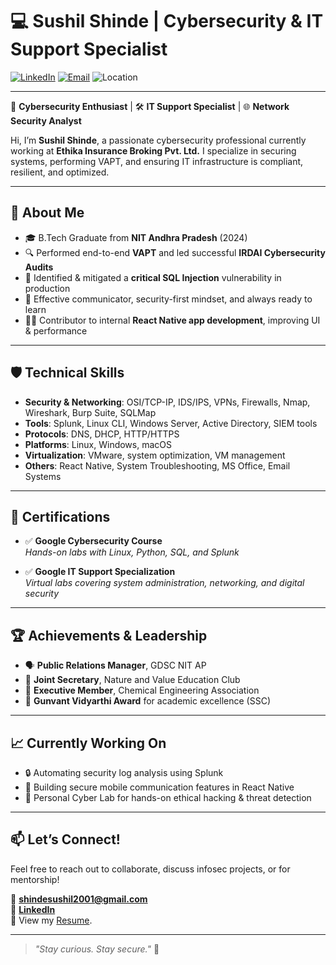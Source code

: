 # 💻 Sushil Shinde | Cybersecurity & IT Support Specialist

[![LinkedIn](https://img.shields.io/badge/LinkedIn-blue?style=flat&logo=linkedin&labelColor=blue&color=white)](https://linkedin.com/in/sushildshinde)
[![Email](https://img.shields.io/badge/Email-shindesushil2001@gmail.com-red?style=flat&logo=gmail&logoColor=white)](mailto:shindesushil2001@gmail.com)
![Location](https://img.shields.io/badge/India-🇮🇳-green)

---

🔐 **Cybersecurity Enthusiast** | 🛠️ **IT Support Specialist** | 🌐 **Network Security Analyst**

Hi, I’m **Sushil Shinde**, a passionate cybersecurity professional currently working at **Ethika Insurance Broking Pvt. Ltd.** I specialize in securing systems, performing VAPT, and ensuring IT infrastructure is compliant, resilient, and optimized.

---

## 🚀 About Me

- 🎓 B.Tech Graduate from **NIT Andhra Pradesh** (2024)
- 🔍 Performed end-to-end **VAPT** and led successful **IRDAI Cybersecurity Audits**
- 🧠 Identified & mitigated a **critical SQL Injection** vulnerability in production
- 💬 Effective communicator, security-first mindset, and always ready to learn
- 👨‍💻 Contributor to internal **React Native app development**, improving UI & performance

---

## 🛡️ Technical Skills

- **Security & Networking**: OSI/TCP-IP, IDS/IPS, VPNs, Firewalls, Nmap, Wireshark, Burp Suite, SQLMap  
- **Tools**: Splunk, Linux CLI, Windows Server, Active Directory, SIEM tools  
- **Protocols**: DNS, DHCP, HTTP/HTTPS  
- **Platforms**: Linux, Windows, macOS  
- **Virtualization**: VMware, system optimization, VM management  
- **Others**: React Native, System Troubleshooting, MS Office, Email Systems  

---

## 📜 Certifications

- ✅ **Google Cybersecurity Course**  
  _Hands-on labs with Linux, Python, SQL, and Splunk_

- ✅ **Google IT Support Specialization**  
  _Virtual labs covering system administration, networking, and digital security_

---

## 🏆 Achievements & Leadership

- 🗣️ **Public Relations Manager**, GDSC NIT AP  
- 🌱 **Joint Secretary**, Nature and Value Education Club  
- 🔬 **Executive Member**, Chemical Engineering Association  
- 🥇 **Gunvant Vidyarthi Award** for academic excellence (SSC)

---

## 📈 Currently Working On

- 🔒 Automating security log analysis using Splunk
- 💬 Building secure mobile communication features in React Native
- 🧪 Personal Cyber Lab for hands-on ethical hacking & threat detection

---

## 📫 Let’s Connect!

Feel free to reach out to collaborate, discuss infosec projects, or for mentorship!

📧 **shindesushil2001@gmail.com**  
🔗 [**LinkedIn**](https://linkedin.com/in/sushil-shinde)  
📁 View my [Resume](https://drive.google.com/file/d/1wbdtIMpGaXCMEC__VxpDhehnBgQ1YAjC/view?usp=sharing).

---

> _"Stay curious. Stay secure."_ 🚀

